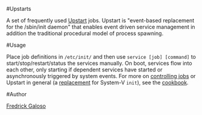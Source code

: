 #Upstarts

A set of frequently used [Upstart](http://upstart.ubuntu.com/) jobs.
Upstart is "event-based replacement for the /sbin/init daemon" that
enables event driven service management in addition the traditional procedural model of process spawning.

#Usage

Place job definitions in `/etc/init/` and then use `service [job]
[command]` to start/stop/restart/status the services manually. On boot, services flow into each other, only starting if dependent services
have started or asynchronously triggered by system events. For more on [controlling
jobs](http://upstart.ubuntu.com/cookbook/#tools) or Upstart in general
(a [replacement](http://en.wikipedia.org/wiki/Upstart#Adoption) for
System-V `init`), see the
[cookbook](http://upstart.ubuntu.com/cookbook/).

#Author

[Fredrick Galoso](mailto:fgaloso@stackd.com)

